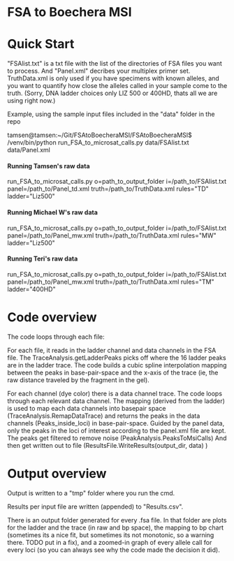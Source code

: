 # FSA to Boechera MSI


# Quick Start


"FSAlist.txt" is a txt file with the list of the directories of FSA files you want to process.
And "Panel.xml" decribes your multiplex primer set. 
TruthData.xml is only used if you have specimens with known alleles, and you want to quantify how close the alleles called in your sample come to the truth.
(Sorry, DNA ladder choices only LIZ 500 or 400HD, thats all we are using right now.)

Example, using the sample input files included in the "data" folder in the repo

tamsen@tamsen:~/Git/FSAtoBoecheraMSI/FSAtoBoecheraMSI$ /venv/bin/python run_FSA_to_microsat_calls.py data/FSAlist.txt data/Panel.xml

#### Running Tamsen's raw data 

run_FSA_to_microsat_calls.py o=path_to_output_folder i=/path_to/FSAlist.txt panel=/path_to/Panel_td.xml truth=/path_to/TruthData.xml rules="TD" ladder="Liz500"

#### Running Michael W's raw data
run_FSA_to_microsat_calls.py o=path_to_output_folder i=/path_to/FSAlist.txt panel=/path_to/Panel_mw.xml truth=/path_to/TruthData.xml rules="MW" ladder="Liz500"

#### Running Teri's raw data
run_FSA_to_microsat_calls.py o=path_to_output_folder i=/path_to/FSAlist.txt panel=/path_to/Panel_mw.xml truth=/path_to/TruthData.xml rules="TM" ladder="400HD"


# Code overview

The code loops through each file:

For each file, it reads in the ladder channel and data channels in the FSA file.
  The  TraceAnalysis.getLadderPeaks picks off where the 16 ladder peaks are in the ladder trace.
  The code builds a cubic spline interpolation mapping between the peaks in base-pair-space and the x-axis of the trace (ie, the raw distance traveled by       the fragment in the gel).

For each channel (dye color) there is a data channel trace. The code loops through each relevant data channel.
    The mapping (derived from the ladder) is used to map each data channels into basepair space (TraceAnalysis.RemapDataTrace) and returns the peaks in the data channels (Peaks_inside_loci) in base-pair-space.
    Guided by the panel data, only the peaks in the loci of interest according to the panel.xml file are kept.
    The peaks get filtered to remove noise (PeakAnalysis.PeaksToMsiCalls)
    And then get written out to file (ResultsFile.WriteResults(output_dir, data) )


# Output overview

Output is written to a "tmp" folder where you run the cmd.

Results per input file are written (appended) to "Results.csv". 

There is an output folder generated for every .fsa file. In that folder are plots for the ladder and the trace (in raw and bp space), the mapping to bp chart (sometimes its a nice fit, but sometimes its not monotonic, so a warning there. TODO put in a fix), and a zoomed-in graph of every allele call for every loci (so you can always see why the code made the decision it did).
